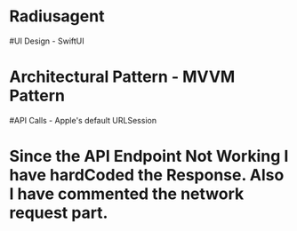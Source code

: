 # Radiusagent

#UI Design - SwiftUI
 
# Architectural Pattern - MVVM Pattern


#API Calls - Apple's default URLSession



# Since the API Endpoint Not Working I have hardCoded the Response. Also I have commented the network request part.
